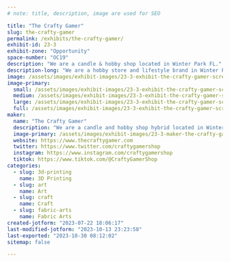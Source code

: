 ```yaml
---
# note: title, description, image are used for SEO

title: "The Crafty Gamer"
slug: the-crafty-gamer
permalink: /exhibits/the-crafty-gamer/
exhibit-id: 23-3
exhibit-zone: "Opportunity"
space-number: "OC19"
description: "We are a candle & hobby shop located in Winter Park FL."
description-long: "We are a hobby store and lifestyle brand in Winter Park FL that manufactures our own scented product line called the Aromas of Adventure. We carry everything from board games, RPGs, dice, trading card games, candles, laser engraved coasters, custom home decor and accessories."
image: /assets/images/exhibit-images/23-3-exhibit-the-crafty-gamer-screenshot-2023-07-22-at-6-04-09-pm-large.png
image-primary: 
  small: /assets/images/exhibit-images/23-3-exhibit-the-crafty-gamer-screenshot-2023-07-22-at-6-04-09-pm-small.png
  medium: /assets/images/exhibit-images/23-3-exhibit-the-crafty-gamer-screenshot-2023-07-22-at-6-04-09-pm-medium.png
  large: /assets/images/exhibit-images/23-3-exhibit-the-crafty-gamer-screenshot-2023-07-22-at-6-04-09-pm-large.png
  full: /assets/images/exhibit-images/23-3-exhibit-the-crafty-gamer-screenshot-2023-07-22-at-6-04-09-pm-full.png
maker: 
  name: "The Crafty Gamer"
  description: "We are a candle and hobby shop hybrid located in Winter Park FL. We create our own scented product line called the Aromas of Adventure."
  image-primary: /assets/images/exhibit-images/23-3-maker-the-crafty-gamer-screenshot-2023-07-22-at-6-00-39-pm-medium.png
  website: https://www.thecraftygamer.com
  twitter: https://www.twitter.com/craftygamershop
  instagram: https://www.instagram.com/craftygamershop
  tiktok: https://www.tiktok.com/@CraftyGamerShop
categories: 
  - slug: 3d-printing
    name: 3D Printing
  - slug: art
    name: Art
  - slug: craft
    name: Craft
  - slug: fabric-arts
    name: Fabric Arts
created-jotform: "2023-07-22 18:06:17"
last-modified-jotform: "2023-10-13 23:23:58"
last-exported: "2023-10-30 08:12:02"
sitemap: false

---
```

